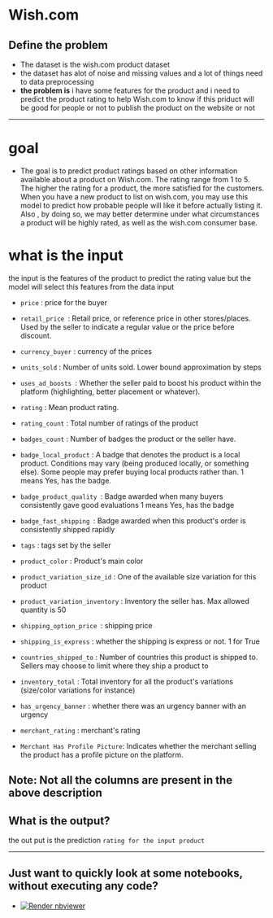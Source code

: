 # Wish.com 
## Define the problem
* The dataset is the wish.com product dataset
* the dataset has alot of noise and missing values and a lot of things need to data preprocessing
* **the problem is** i have some features for the product and i need to predict the product rating to help Wish.com to know if this priduct will be good for people or not to publish the product on the website or not 

---
# goal
* The goal is to predict product ratings based on other information available about a product on Wish.com. The rating range from 1 to 5. The higher the rating for a product, the more satisfied for the customers. When you have a new product to list on wish.com, you may use this model to predict how probable people will like it before actually listing it. Also , by doing so, we may better determine under what circumstances a product will be highly rated, as well as the wish.com consumer base.
# what is the input 
the input is the features of the product to predict the rating value but the model will select this features from the data input

* `price` : price for the buyer

* `retail_price `: Retail price, or reference price in other stores/places. Used by the seller to indicate a regular value or the price before discount.

* `currency_buyer` : currency of the prices

* `units_sold` : Number of units sold. Lower bound approximation by steps

* `uses_ad_boosts `: Whether the seller paid to boost his product within the platform (highlighting, better placement or whatever).

* `rating` : Mean product rating.

* `rating_count` : Total number of ratings of the product

* `badges_count` : Number of badges the product or the seller have.

* `badge_local_product` : A badge that denotes the product is a local product. Conditions may vary (being produced locally, or something else). Some people may prefer buying local products rather than. 1 means Yes, has the badge.

* `badge_product_quality `: Badge awarded when many buyers consistently gave good evaluations 1 means Yes, has the badge

* `badge_fast_shipping `: Badge awarded when this product's order is consistently shipped rapidly

* `tags` : tags set by the seller

* `product_color` : Product's main color

* `product_variation_size_id` : One of the available size variation for this product

* `product_variation_inventory` : Inventory the seller has. Max allowed quantity is 50

* `shipping_option_price `: shipping price

* `shipping_is_express` : whether the shipping is express or not. 1 for True

* `countries_shipped_to` : Number of countries this product is shipped to. Sellers may choose to limit where they ship a product to

* `inventory_total` : Total inventory for all the product's variations (size/color variations for instance)

* `has_urgency_banner` : whether there was an urgency banner with an urgency

* `merchant_rating` : merchant's rating
* `Merchant Has Profile Picture`: Indicates whether the merchant selling the product has a profile picture on the platform.
## Note: Not all the columns are present in the above description


## What is the output?
the out put is the prediction `rating for the input product`

---------------------------------
## Just want to quickly look at some notebooks, without executing any code?

* <a href="https://github.com/AhemdMahmoud/Wish.com/blob/main/Wish_com.ipynb"><img src="https://raw.githubusercontent.com/jupyter/design/master/logos/Badges/nbviewer_badge.svg" alt="Render nbviewer" /></a>
